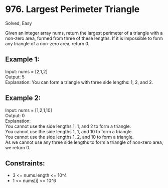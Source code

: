 # 976. Largest Perimeter Triangle
Solved, Easy

Given an integer array nums, return the largest perimeter of a triangle with a non-zero area, formed from three of these lengths. If it is impossible to form any triangle of a non-zero area, return 0.  

 

Example 1:
---
Input: nums = [2,1,2]  
Output: 5  
Explanation: You can form a triangle with three side lengths: 1, 2, and 2.  

Example 2:
---
Input: nums = [1,2,1,10]  
Output: 0  
Explanation:   
You cannot use the side lengths 1, 1, and 2 to form a triangle.  
You cannot use the side lengths 1, 1, and 10 to form a triangle.  
You cannot use the side lengths 1, 2, and 10 to form a triangle.  
As we cannot use any three side lengths to form a triangle of non-zero area, we return 0.  
 

Constraints:
---
- 3 <= nums.length <= 10^4  
- 1 <= nums[i] <= 10^6  
